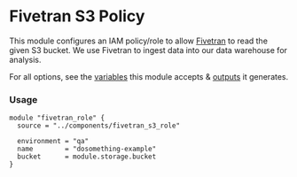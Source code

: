 # Fivetran S3 Policy 

This module configures an IAM policy/role to allow [Fivetran](https://fivetran.com) to read the given S3 bucket. We use Fivetran to ingest data into our data warehouse for analysis.

For all options, see the [variables](https://github.com/DoSomething/infrastructure/blob/main/components/fivetran_s3_role/variables.tf) this module accepts & [outputs](https://github.com/DoSomething/infrastructure/blob/main/components/fivetran_s3_role/outputs.tf) it generates.

### Usage

```hcl
module "fivetran_role" {
  source = "../components/fivetran_s3_role"

  environment = "qa"
  name        = "dosomething-example"
  bucket      = module.storage.bucket
}
```
